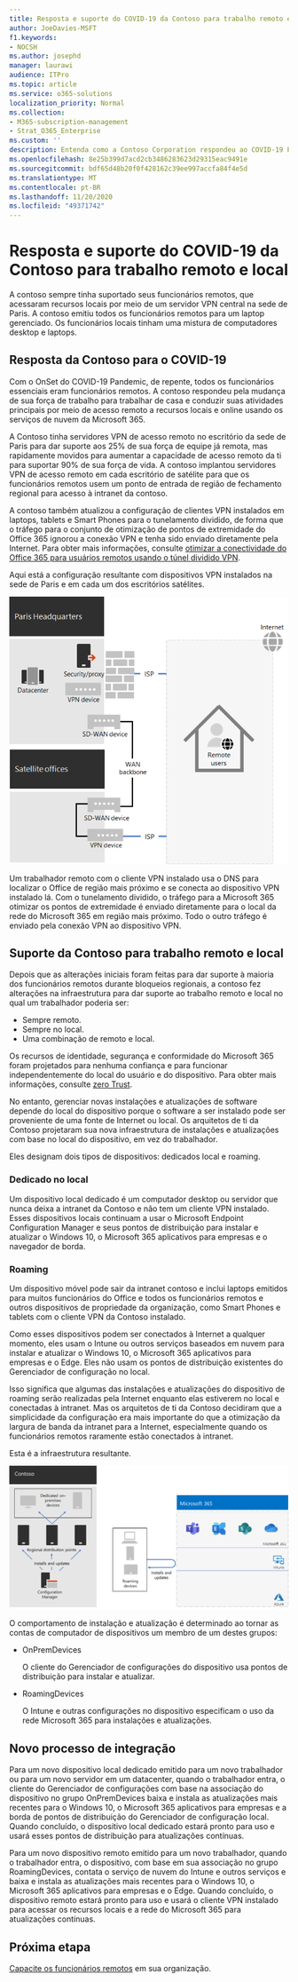 ```yaml
---
title: Resposta e suporte do COVID-19 da Contoso para trabalho remoto e local
author: JoeDavies-MSFT
f1.keywords:
- NOCSH
ms.author: josephd
manager: laurawi
audience: ITPro
ms.topic: article
ms.service: o365-solutions
localization_priority: Normal
ms.collection:
- M365-subscription-management
- Strat_O365_Enterprise
ms.custom: ''
description: Entenda como a Contoso Corporation respondeu ao COVID-19 Pandemic e desenvolveu sua infraestrutura de instalação e atualização de software para trabalho remoto e local.
ms.openlocfilehash: 8e25b399d7acd2cb3486283623d29315eac9491e
ms.sourcegitcommit: bdf65d48b20f0f428162c39ee997accfa84f4e5d
ms.translationtype: MT
ms.contentlocale: pt-BR
ms.lasthandoff: 11/20/2020
ms.locfileid: "49371742"
---
```

# <a name="contosos-covid-19-response-and-support-for-remote-and-onsite-work"></a>Resposta e suporte do COVID-19 da Contoso para trabalho remoto e local

A contoso sempre tinha suportado seus funcionários remotos, que acessaram recursos locais por meio de um servidor VPN central na sede de Paris. A contoso emitiu todos os funcionários remotos para um laptop gerenciado. Os funcionários locais tinham uma mistura de computadores desktop e laptops.

## <a name="contosos-response-to-covid-19"></a>Resposta da Contoso para o COVID-19

Com o OnSet do COVID-19 Pandemic, de repente, todos os funcionários essenciais eram funcionários remotos. A contoso respondeu pela mudança de sua força de trabalho para trabalhar de casa e conduzir suas atividades principais por meio de acesso remoto a recursos locais e online usando os serviços de nuvem da Microsoft 365.

A Contoso tinha servidores VPN de acesso remoto no escritório da sede de Paris para dar suporte aos 25% de sua força de equipe já remota, mas rapidamente movidos para aumentar a capacidade de acesso remoto da ti para suportar 90% de sua força de vida. A contoso implantou servidores VPN de acesso remoto em cada escritório de satélite para que os funcionários remotos usem um ponto de entrada de região de fechamento regional para acesso à intranet da contoso.

A contoso também atualizou a configuração de clientes VPN instalados em laptops, tablets e Smart Phones para o tunelamento dividido, de forma que o tráfego para o conjunto de otimização de pontos de extremidade do Office 365 ignorou a conexão VPN e tenha sido enviado diretamente pela Internet. Para obter mais informações, consulte [otimizar a conectividade do Office 365 para usuários remotos usando o túnel dividido VPN](../enterprise/microsoft-365-vpn-split-tunnel.md).

Aqui está a configuração resultante com dispositivos VPN instalados na sede de Paris e em cada um dos escritórios satélites. 

![Infraestrutura de VPN da contoso](../media/contoso-remote-onsite-work/contoso-vpn-infrastructure.png)

Um trabalhador remoto com o cliente VPN instalado usa o DNS para localizar o Office de região mais próximo e se conecta ao dispositivo VPN instalado lá. Com o tunelamento dividido, o tráfego para a Microsoft 365 otimizar os pontos de extremidade é enviado diretamente para o local da rede do Microsoft 365 em região mais próximo. Todo o outro tráfego é enviado pela conexão VPN ao dispositivo VPN.

## <a name="contosos-support-for-remote-and-onsite-work"></a>Suporte da Contoso para trabalho remoto e local

Depois que as alterações iniciais foram feitas para dar suporte à maioria dos funcionários remotos durante bloqueios regionais, a contoso fez alterações na infraestrutura para dar suporte ao trabalho remoto e local no qual um trabalhador poderia ser:

- Sempre remoto.
- Sempre no local.
- Uma combinação de remoto e local.

Os recursos de identidade, segurança e conformidade do Microsoft 365 foram projetados para nenhuma confiança e para funcionar independentemente do local do usuário e do dispositivo. Para obter mais informações, consulte [zero Trust](https://www.microsoft.com/security/business/zero-trust).

No entanto, gerenciar novas instalações e atualizações de software depende do local do dispositivo porque o software a ser instalado pode ser proveniente de uma fonte de Internet ou local. Os arquitetos de ti da Contoso projetaram sua nova infraestrutura de instalações e atualizações com base no local do dispositivo, em vez do trabalhador.

Eles designam dois tipos de dispositivos: dedicados local e roaming.

### <a name="dedicated-on-premises"></a>Dedicado no local

Um dispositivo local dedicado é um computador desktop ou servidor que nunca deixa a intranet da Contoso e não tem um cliente VPN instalado. Esses dispositivos locais continuam a usar o Microsoft Endpoint Configuration Manager e seus pontos de distribuição para instalar e atualizar o Windows 10, o Microsoft 365 aplicativos para empresas e o navegador de borda.

### <a name="roaming"></a>Roaming

Um dispositivo móvel pode sair da intranet contoso e inclui laptops emitidos para muitos funcionários do Office e todos os funcionários remotos e outros dispositivos de propriedade da organização, como Smart Phones e tablets com o cliente VPN da Contoso instalado. 

Como esses dispositivos podem ser conectados à Internet a qualquer momento, eles usam o Intune ou outros serviços baseados em nuvem para instalar e atualizar o Windows 10, o Microsoft 365 aplicativos para empresas e o Edge. Eles não usam os pontos de distribuição existentes do Gerenciador de configuração no local.

Isso significa que algumas das instalações e atualizações do dispositivo de roaming serão realizadas pela Internet enquanto elas estiverem no local e conectadas à intranet. Mas os arquitetos de ti da Contoso decidiram que a simplicidade da configuração era mais importante do que a otimização da largura de banda da intranet para a Internet, especialmente quando os funcionários remotos raramente estão conectados à intranet.

Esta é a infraestrutura resultante.

![Infraestrutura de instalações e atualizações da contoso](../media/contoso-remote-onsite-work/contoso-updates-infrastructure.png)

O comportamento de instalação e atualização é determinado ao tornar as contas de computador de dispositivos um membro de um destes grupos:

- OnPremDevices

  O cliente do Gerenciador de configurações do dispositivo usa pontos de distribuição para instalar e atualizar.

- RoamingDevices

  O Intune e outras configurações no dispositivo especificam o uso da rede Microsoft 365 para instalações e atualizações.

## <a name="new-onboarding-process"></a>Novo processo de integração

Para um novo dispositivo local dedicado emitido para um novo trabalhador ou para um novo servidor em um datacenter, quando o trabalhador entra, o cliente do Gerenciador de configurações com base na associação do dispositivo no grupo OnPremDevices baixa e instala as atualizações mais recentes para o Windows 10, o Microsoft 365 aplicativos para empresas e a borda de pontos de distribuição do Gerenciador de configuração local. Quando concluído, o dispositivo local dedicado estará pronto para uso e usará esses pontos de distribuição para atualizações contínuas.

Para um novo dispositivo remoto emitido para um novo trabalhador, quando o trabalhador entra, o dispositivo, com base em sua associação no grupo RoamingDevices, contata o serviço de nuvem do Intune e outros serviços e baixa e instala as atualizações mais recentes para o Windows 10, o Microsoft 365 aplicativos para empresas e o Edge. Quando concluído, o dispositivo remoto estará pronto para uso e usará o cliente VPN instalado para acessar os recursos locais e a rede do Microsoft 365 para atualizações contínuas.

## <a name="next-step"></a>Próxima etapa

[Capacite os funcionários remotos](empower-people-to-work-remotely.md) em sua organização.
